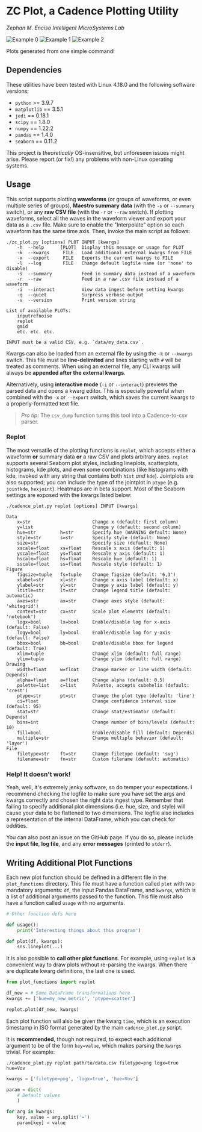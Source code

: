 #   ZC Plot, a Cadence Plotting Utility

_Zephan M. Enciso_
_Intelligent MicroSystems Lab_

![Example 0](./samples/sample0.svg)
![Example 1](./samples/sample1.svg)
![Example 2](./samples/sample2.svg)

Plots generated from one simple command!

##  Dependencies

These utilities have been tested with Linux 4.18.0 and the following software
versions:
  - `python` >= 3.9.7
  - `matplotlib` == 3.5.1
  - `jedi` == 0.18.1
  - `scipy` == 1.8.0
  - `numpy` == 1.22.2
  - `pandas` == 1.4.0
  - `seaborn` == 0.11.2

This project is _theoretically_ OS-insensitive, but unforeseen issues might
arise.  Please report (or fix!) any problems with non-Linux operating systems.

##  Usage

This script supports plotting **waveforms** (or groups of waveforms, or even
multiple series of groups), **Maestro summary data** (with the `-s` or
`--summary` switch), or any **raw CSV file** (with the `-r` or `--raw` switch).
If plotting waveforms, select all the waves in the waveform viewer and export
your data as a `.csv` file.  Make sure to enable the "Interpolate" option so
each waveform has the same time axis.  Then, invoke the main script as follows:

```
./zc_plot.py [options] PLOT INPUT [kwargs]
    -h  --help      [PLOT]  Display this message or usage for PLOT
    -k  --kwargs     FILE   Load additional external kwargs from FILE
    -x  --export     FILE   Exports the current kwargs to FILE
    -l  --log        FILE   Change default logfile name (or 'none' to disable)
    -s  --summary           Feed in summary data instead of a waveform
    -r  --raw               Feed in a raw .csv file instead of a waveform
    -i  --interact          View data ingest before setting kwargs
    -q  --quiet             Surpress verbose output
    -v  --version           Print version string

List of available PLOTs:
    inputrefnoise
    replot
    gmid
    etc. etc. etc.

INPUT must be a valid CSV, e.g. `data/my_data.csv`.
```

Kwargs can also be loaded from an external file by using the `-k` or `--kwargs`
switch.  This file must be **line-delimited** and lines starting with `#` will
be treated as comments.  When using an external file, any CLI kwargs will always
be **appended after the external kwargs**.

Alternatively, using **interactive mode** (`-i` or `--interact`) previews the
parsed data and opens a kwarg editor.  This is especially powerful when combined
with the `-x` or `--export` switch, which saves the current kwargs to a
properly-formatted text file.

> _Pro tip:_ The `csv_dump` function turns this tool into a Cadence-to-csv
> parser.

### Replot

The most versatile of the plotting functions is `replot`, which accepts either a
waveform **or** summary data **or** a raw CSV and plots arbitrary axes. `replot`
supports several Seaborn plot styles, including lineplots, scatterplots,
histograms, kde plots, and even some combinations (like histograms with kde,
invoked with any string that contains both `hist` _and_ `kde`). Jointplots are
also supported; you can include the type of the jointplot in `ptype` (e.g.
`jointkde`, `hexjoint`). Heatmaps are in beta support.  Most of the Seaborn
settings are exposed with the kwargs listed below:

```
./cadence_plot.py replot [options] INPUT [kwargs]

Data
    x=str                       Change x (default: first column)
    y=list                      Change y (default: second column)
    hue=str         h=str       Specify hue (WARNING default: None)
    style=str       s=str       Specify style (default: None)
    size=str                    Specify size (default: None)
    xscale=float    xs=float    Rescale x axis (default: 1)
    yscale=float    ys=float    Rescale y axis (default: 1)
    hscale=float    hs=float    Rescale hue (default: 1)
    sscale=float    ss=float    Rescale style (default: 1)
Figure
    figsize=tuple   fs=tuple    Change figsize (default: '6,3')
    xlabel=str      xl=str      Change x axis label (default: x)
    ylabel=str      yl=str      Change y axis label (default: y)
    ltitle=str      lt=str      Change legend title (default: automatic)
    axes=str        ax=str      Change axes style (default: 'whitegrid')
    context=str     cx=str      Scale plot elements (default: 'notebook')
    logx=bool       lx=bool     Enable/disable log for x-axis (default: False)
    logy=bool       ly=bool     Enable/disable log for y-axis (default: False)
    bbox=bool       bb=bool     Enable/disable bbox for legend (default: True)
    xlim=tuple                  Change xlim (default: full range)
    ylim=tuple                  Change ylim (default: full range)
Drawing
    width=float     w=float     Change marker or line width (default: Depends)
    alpha=float     a=float     Change alpha (default: 0.5)
    palette=list    c=list      Palette, accepts cubehelix (default: 'crest')
    ptype=str       pt=str      Change the plot type (default: 'line')
    ci=float                    Change confidence interval size (default: 95)
    stat=str                    Change stat/estimator (default: Depends)
    bins=int                    Change number of bins/levels (default: 10)
    fill=bool                   Enable/disable fill (default: Depends)
    multiple=str                Change multiple behavior (default: 'layer')
File
    filetype=str    ft=str      Change filetype (default: 'svg')
    filename=str    fn=str      Custom filename (default: automatic)
```

### Help! It doesn't work!

Yeah, well, it's extremely jenky software, so do temper your expectations.  I
recommend checking the logfile to make sure you have set the args and kwargs
correctly and chosen the right data ingest type.  Remember that failing to
specify additional plot dimensions (i.e. hue, size, and style) will cause your
data to be flattened to two dimensions. The logfile also includes a
representation of the internal DataFrame, which you can check for oddities.

You can also post an issue on the GitHub page.  If you do so, please include the
**input file**, **log file**, and any **error messages** (printed to `stderr`).


##  Writing Additional Plot Functions

Each new plot function should be defined in a different file in the
`plot_functions` directory.  This file must have a function called `plot` with
two mandatory arguments: `df`, the input Pandas DataFrame, and `kwargs`, which
is a list of additional arguments passed to the function.  This file must also
have a function called `usage` with no arguments.

```python
# Other function defs here

def usage():
    print('Interesting things about this program')

def plot(df, kwargs):
    sns.lineplot(...)
```

It is also possible to **call other plot functions**.  For example, using
`replot` is a convenient way to draw plots without re-parsing the kwargs.  When
there are duplicate kwarg definitions, the last one is used.

```python
from plot_functions import replot

df_new = # Some DataFrame transformations here
kwargs += ['hue=my_new_metric', 'ptype=scatter']

replot.plot(df_new, kwargs)
```

Each plot function will also be given the kwarg `time`, which is an execution
timestamp in ISO format generated by the main `cadence_plot.py` script.

It is **recommended**, though not required, to expect each additional argument
to be of the form `key=value`, which makes parsing the `kwargs` trivial.  For
example:

```
./cadence_plot.py replot path/to/data.csv filetype=png logx=true hue=Vov
```

```python
kwargs = ['filetype=png', 'logx=true', 'hue=Vov']

param = dict(
    # Default values
    )

for arg in kwargs:
    key, value = arg.split('=')
    param[key] = value

```
